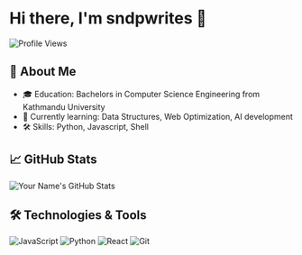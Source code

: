 # Hi there, I'm sndpwrites 👋

![Profile Views](https://komarev.com/ghpvc/?username=yourusername&color=brightgreen)

## 🚀 About Me
- 🎓 Education: Bachelors in Computer Science Engineering from Kathmandu University
- 🌱 Currently learning: Data Structures, Web Optimization, AI development
- 🛠️ Skills: Python, Javascript, Shell

## 📈 GitHub Stats
![Your Name's GitHub Stats](https://github-readme-stats.vercel.app/api?username=sndpwrites&show_icons=true&theme=radical)

## 🛠️ Technologies & Tools
![JavaScript](https://img.shields.io/badge/-JavaScript-F7DF1E?style=flat&logo=javascript)
![Python](https://img.shields.io/badge/-Python-3776AB?style=flat&logo=python)
![React](https://img.shields.io/badge/-React-61DAFB?style=flat&logo=react)
![Git](https://img.shields.io/badge/-Git-F05032?style=flat&logo=git)
